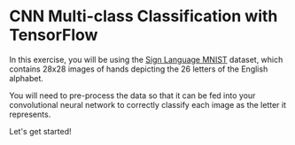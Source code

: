 # CNN Multi-class Classification with TensorFlow

In this exercise, you will be using the [Sign Language MNIST](https://www.kaggle.com/datamunge/sign-language-mnist) dataset, which contains 28x28 images of hands depicting the 26 letters of the English alphabet.

You will need to pre-process the data so that it can be fed into your convolutional neural network to correctly classify each image as the letter it represents.


Let's get started!
